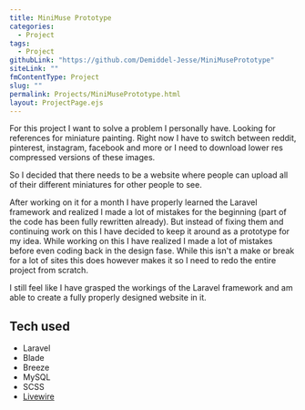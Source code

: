 ```yaml
---
title: MiniMuse Prototype
categories:
  - Project
tags:
  - Project
githubLink: "https://github.com/Demiddel-Jesse/MiniMusePrototype"
siteLink: ""
fmContentType: Project
slug: ""
permalink: Projects/MiniMusePrototype.html
layout: ProjectPage.ejs
---
```


<section class="c-project__about">

For this project I want to solve a problem I personally have. Looking for references for miniature painting.
Right now I have to switch between reddit, pinterest, instagram, facebook and more or I need to download lower res compressed versions of these images.

So I decided that there needs to be a website where people can upload all of their different miniatures for other people to see.

After working on it for a month I have properly learned the Laravel framework and realized I made a lot of mistakes for the beginning (part of the code has been fully rewritten already). But instead of fixing them and continuing work on this I have decided to keep it around as a prototype for my idea. While working on this I have realized I made a lot of mistakes before even coding back in the design fase. While this isn't a make or break for a lot of sites this does however makes it so I need to redo the entire project from scratch.

I still feel like I have grasped the workings of the Laravel framework and am able to create a fully properly designed website in it.

</section>

<section class="c-project__tech">

## Tech used

- Laravel
- Blade
- Breeze
- MySQL
- SCSS
- [Livewire](https://livewire.laravel.com/)

</section>
